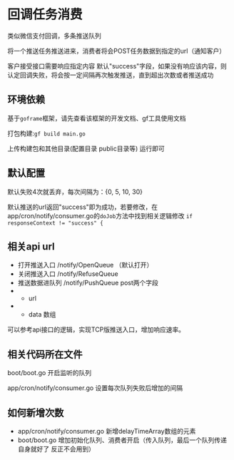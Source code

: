 # 回调任务消费

类似微信支付回调，多条推送队列

将一个推送任务推送进来，消费者将会POST任务数据到指定的url（通知客户）

客户接受接口需要响应指定内容  默认"success"字段，如果没有响应该内容，则认定回调失败，将会按一定间隔再次触发推送，直到超出次数或者推送成功

## 环境依赖

基于`goframe`框架，请先查看该框架的开发文档、gf工具使用文档

打包构建:`gf build main.go`

上传构建包和其他目录(配置目录 public目录等) 运行即可

## 默认配置

默认失败4次就丢弃，每次间隔为：{0, 5, 10, 30}

默认推送的url返回"success"即为成功，若要修改，在app/cron/notify/consumer.go的`doJob`方法中找到相关逻辑修改 `if responseContext != "success" {`


## 相关api url

- 打开推送入口 /notify/OpenQueue （默认打开）
- 关闭推送入口 /notify/RefuseQueue
- 推送数据进队列 /notify/PushQueue post两个字段
- - url
- - data 数组

可以参考api接口的逻辑，实现TCP版推送入口，增加响应速率。

## 相关代码所在文件

boot/boot.go 开启监听的队列

app/cron/notify/consumer.go 设置每次队列失败后增加的间隔

## 如何新增次数

- app/cron/notify/consumer.go 新增delayTimeArray数组的元素
- boot/boot.go 增加初始化队列、消费者开启（传入队列，最后一个队列传递自身就好了 反正不会用到）


